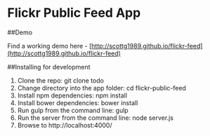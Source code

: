 # Flickr Public Feed App

##Demo

Find a working demo here - [http://scottg1989.github.io/flickr-feed](http://scottg1989.github.io/flickr-feed)

##Installing for development

1. Clone the repo: git clone todo
2. Change directory into the app folder: cd flickr-public-feed
3. Install npm dependencies: npm install
4. Install bower dependencies: bower install
5. Run gulp from the command line: gulp
6. Run the server from the command line: node server.js
7. Browse to http://localhost:4000/
